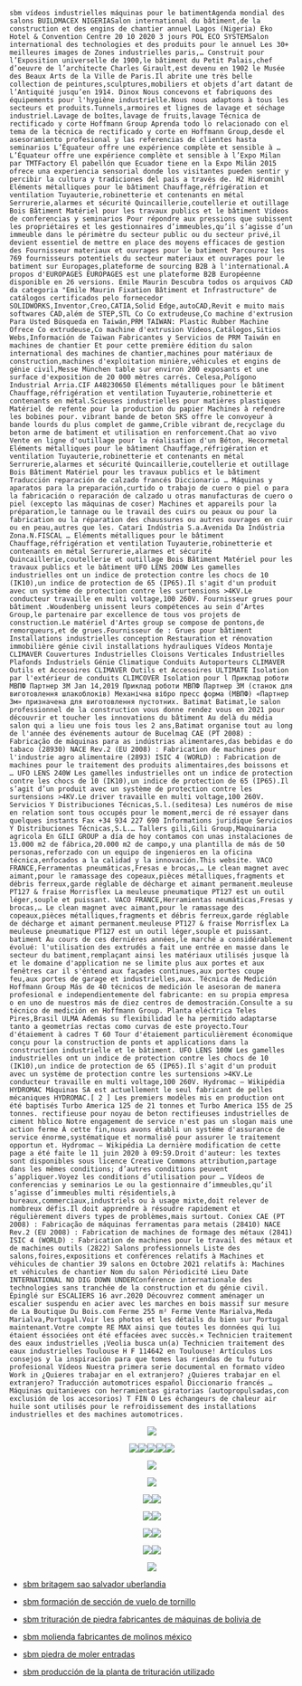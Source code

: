 
```
sbm vídeos industrielles máquinas pour le batimentAgenda mondial des salons BUILDMACEX NIGERIASalon international du bâtiment,de la construction et des engins de chantier annuel Lagos (Nigeria) Eko Hotel & Convention Centre 20 10 2020 3 jours POL ECO SYSTEMSalon international des technologies et des produits pour le annuel Les 30+ meilleures images de Zones industrielles paris,… Construit pour l’Exposition universelle de 1900,le bâtiment du Petit Palais,chef d’oeuvre de l’architecte Charles Girault,est devenu en 1902 le Musée des Beaux Arts de la Ville de Paris.Il abrite une très belle collection de peintures,sculptures,mobiliers et objets d’art datant de l’Antiquité jusqu’en 1914. Dinox Nous concevons et fabriquons des équipements pour l'hygiène industrielle.Nous nous adaptons à tous les secteurs et produits.Tunnels,armoires et lignes de lavage et séchage industriel.Lavage de boîtes,lavage de fruits,lavage Técnica de rectificado y corte Hoffmann Group Aprenda todo lo relacionado con el tema de la técnica de rectificado y corte en Hoffmann Group,desde el asesoramiento profesional y las referencias de clientes hasta seminarios L’Équateur offre une expérience complète et sensible à … L’Équateur offre une expérience complète et sensible à l’Expo Milan par TMTFactory El pabellón que Ecuador tiene en la Expo Milán 2015 ofrece una experiencia sensorial donde los visitantes pueden sentir y percibir la cultura y tradiciones del país a través de. H2 Hidromihl Eléments métalliques pour le bâtiment Chauffage,réfrigération et ventilation Tuyauterie,robinetterie et contenants en métal Serrurerie,alarmes et sécurité Quincaillerie,coutellerie et outillage Bois Bâtiment Matériel pour les travaux publics et le bâtiment Vídeos de conferencias y seminarios Pour répondre aux pressions que subissent les propriétaires et les gestionnaires d’immeubles,qu’il s’agisse d’un immeuble dans le périmètre du secteur public ou du secteur privé,il devient essentiel de mettre en place des moyens efficaces de gestion des Fournisseur materiaux et ouvrages pour le batiment Parcourez les 769 fournisseurs potentiels du secteur materiaux et ouvrages pour le batiment sur Europages,plateforme de sourcing B2B à l'international.A propos d'EUROPAGES EUROPAGES est une plateforme B2B Européenne disponible en 26 versions. Emile Maurin Descubra todos os arquivos CAD da categoria "Emile Maurin Fixation Bâtiment et Infrastructure" de catálogos certificados pelo fornecedor SOLIDWORKS,Inventor,Creo,CATIA,Solid Edge,autoCAD,Revit e muito mais softwares CAD,além de STEP,STL Co Co extrudeuse,Co machine d'extrusion Para Usted Búsqueda en Taiwán,PRM TAIWAN: Plastic Rubber Machine Ofrece Co extrudeuse,Co machine d'extrusion Vídeos,Catálogos,Sitios Webs,Información de Taiwan Fabricantes y Servicios de PRM Taiwán en machines de chantier Et pour cette première édition du salon international des machines de chantier,machines pour matériaux de construction,machines d'exploitation minière,véhicules et engins de génie civil,Messe München table sur environ 200 exposants et une surface d'exposition de 20 000 mètres carrés. Celesa,Polígono Industrial Arria.CIF A48230650 Eléments métalliques pour le bâtiment Chauffage,réfrigération et ventilation Tuyauterie,robinetterie et contenants en métal.Scieuses industrielles pour matières plastiques Matériel de refente pour la production du papier Machines à refendre les bobines pour. vibrant bande de beton SKS offre le convoyeur à bande lourds du plus complet de gamme,Crible vibrant de,recyclage du beton arme de batiment et utilisation en renforcement.Chat ao vivo Vente en ligne d'outillage pour la réalisation d'un Béton, Hecormetal Eléments métalliques pour le bâtiment Chauffage,réfrigération et ventilation Tuyauterie,robinetterie et contenants en métal Serrurerie,alarmes et sécurité Quincaillerie,coutellerie et outillage Bois Bâtiment Matériel pour les travaux publics et le bâtiment Traducción reparación de calzado francés Diccionario … Máquinas y aparatos para la preparación,curtido o trabajo de cuero o piel o para la fabricación o reparación de calzado u otras manufacturas de cuero o piel (excepto las máquinas de coser) Machines et appareils pour la préparation,le tannage ou le travail des cuirs ou peaux ou pour la fabrication ou la réparation des chaussures ou autres ouvrages en cuir ou en peau,autres que les. Catari Indústria S.a.Avenida Da Indústria Zona.N.FISCAL … Eléments métalliques pour le bâtiment Chauffage,réfrigération et ventilation Tuyauterie,robinetterie et contenants en métal Serrurerie,alarmes et sécurité Quincaillerie,coutellerie et outillage Bois Bâtiment Matériel pour les travaux publics et le bâtiment UFO LENS 200W Les gamelles industrielles ont un indice de protection contre les chocs de 10 (IK10),un indice de protection de 65 (IP65).Il s'agit d'un produit avec un système de protection contre les surtensions >4KV.Le conducteur travaille en multi voltage,100 260V. Fournisseur grues pour bâtiment .Woudenberg unissent leurs compétences au sein d’Artes Group,le partenaire par excellence de tous vos projets de construction.Le matériel d'Artes group se compose de pontons,de remorqueurs,et de grues.Fournisseur de : Grues pour bâtiment Installations industrielles conception Restauration et rénovation immobilière génie civil installations hydrauliques Vídeos Montaje CLIMAVER Couvertures Industrielles Cloisons Verticales Industrielles Plafonds Industriels Génie Climatique Conduits Autoporteurs CLIMAVER Outils et Accesoires CLIMAVER Outils et Accesoires ULTIMATE Isolation par l'extérieur de conduits CLIMCOVER Isolation pour l Приклад роботи МВПФ Партнер 3М Jan 14,2019 Приклад роботи МВПФ Партнер 3М (станок для виготовлення шлакоблоків) Механічна вібро пресс форма (МВПФ) «Партнер 3м» призначена для виготовлення пустотних. Batimat Batimat,le salon professionnel de la construction vous donne rendez vous en 2021 pour découvrir et toucher les innovations du bâtiment Au delà du média salon qui a lieu une fois tous les 2 ans,Batimat organise tout au long de l'année des événements autour de Bucelmaq CAE (PT 2008) : Fabricação de máquinas para as indústrias alimentares,das bebidas e do tabaco (28930) NACE Rev.2 (EU 2008) : Fabrication de machines pour l'industrie agro alimentaire (2893) ISIC 4 (WORLD) : Fabrication de machines pour le traitement des produits alimentaires,des boissons et … UFO LENS 240W Les gamelles industrielles ont un indice de protection contre les chocs de 10 (IK10),un indice de protection de 65 (IP65).Il s’agit d’un produit avec un système de protection contre les surtensions >4KV.Le driver travaille en multi voltage,100 260V. Servicios Y Distribuciones Técnicas,S.l.(seditesa) Les numéros de mise en relation sont tous occupés pour le moment,merci de ré essayer dans quelques instants Fax +34 934 227 690 Informations juridique Servicios Y Distribuciones Técnicas,S.L.… Tallers gili,Gili Group,Maquinaria agricola En GILI GROUP a día de hoy contamos con unas instalaciones de 13.000 m2 de fábrica,20.000 m2 de campo,y una plantilla de más de 50 personas,reforzado con un equipo de ingenieros en la oficina técnica,enfocados a la calidad y la innovación.This website. VACO FRANCE,Ferramentas pneumáticas,Fresas e brocas,… Le clean magnet avec aimant,pour le ramassage des copeaux,pièces métalliques,fragments et débris ferreux,garde réglable de décharge et aimant permanent.meuleuse PT127 & fraise Morrisflex La meuleuse pneumatique PT127 est un outil léger,souple et puissant. VACO FRANCE,Herramientas neumáticas,Fresas y brocas,… Le clean magnet avec aimant,pour le ramassage des copeaux,pièces métalliques,fragments et débris ferreux,garde réglable de décharge et aimant permanent.meuleuse PT127 & fraise Morrisflex La meuleuse pneumatique PT127 est un outil léger,souple et puissant. batiment Au cours de ces derniéres années,le marché a considérablement évolué: l'utilisation des extrudés a fait une entrée en masse dans le secteur du batiment,remplaçant ainsi les matériaux utilisés jusque là et le domaine d'application ne se limite plus aux portes et aux fenêtres car il s'éntend aux façades continues,aux portes coupe feu,aux portes de garage et industrielles,aux. Técnica de Medición Hoffmann Group Más de 40 técnicos de medición le asesoran de manera profesional e independientemente del fabricante: en su propia empresa o en uno de nuestros más de diez centros de demostración.Consulte a su técnico de medición en Hoffmann Group. Planta eléctrica Teles Pires,Brasil ULMA Además su flexibilidad le ha permitido adaptarse tanto a geometrías rectas como curvas de este proyecto.Tour d'étaiement à cadres T 60 Tour d'étaiement particulièrement économique conçu pour la construction de ponts et applications dans la construction industrielle et le bâtiment. UFO LENS 100W Les gamelles industrielles ont un indice de protection contre les chocs de 10 (IK10),un indice de protection de 65 (IP65).Il s'agit d'un produit avec un système de protection contre les surtensions >4KV.Le conducteur travaille en multi voltage,100 260V. Hydromac — Wikipédia HYDROMAC Máquinas SA est actuellement le seul fabricant de pelles mécaniques HYDROMAC.[ 2 ] Les premiers modèles mis en production ont été baptisés Turbo America 125 de 21 tonnes et Turbo America 155 de 25 tonnes. rectifieuse pour noyau de beton rectifieuses industrielles de ciment hblico Notre engagement de service n'est pas un slogan mais une action ferme À cette fin,nous avons établi un systéme d'assurance de service énorme,systématique et normalisé pour assurer le traitement opportun et. Hydromac — Wikipédia La dernière modification de cette page a été faite le 11 juin 2020 à 09:59.Droit d'auteur: les textes sont disponibles sous licence Creative Commons attribution,partage dans les mêmes conditions; d’autres conditions peuvent s’appliquer.Voyez les conditions d’utilisation pour … Vídeos de conferencias y seminarios Le ou la gestionnaire d’immeubles,qu’il s’agisse d’immeubles multi résidentiels,à bureaux,commerciaux,industriels ou à usage mixte,doit relever de nombreux défis.Il doit apprendre à résoudre rapidement et régulièrement divers types de problèmes,mais surtout. Coniex CAE (PT 2008) : Fabricação de máquinas ferramentas para metais (28410) NACE Rev.2 (EU 2008) : Fabrication de machines de formage des métaux (2841) ISIC 4 (WORLD) : Fabrication de machines pour le travail des métaux et de machines outils (2822) Salons professionnels Liste des salons,foires,expositions et conférences relatifs à Machines et véhicules de chantier 39 salons en Octobre 2021 relatifs à: Machines et véhicules de chantier Nom du salon Périodicité Lieu Date INTERNATIONAL NO DIG DOWN UNDERConférence internationale des technologies sans tranchée de la construction et du génie civil. Épinglé sur ESCALIERS 16 avr.2020 Découvrez comment aménager un escalier suspendu en acier avec les marches en bois massif sur mesure de La Boutique Du Bois.com Ferme 255 m² Ferme Vente Marialva,Meda Marialva,Portugal.Voir les photos et les détails du bien sur Portugal maintenant.Votre compte RE MAX ainsi que toutes les données qui lui étaient éssociées ont été effacées avec succès.× Technicien traitement des eaux industrielles ¡Veolia busca un(a) Technicien traitement des eaux industrielles Toulouse H F 114642 en Toulouse! Artículos Los consejos y la inspiración para que tomes las riendas de tu futuro profesional Vídeos Nuestra primera serie documental en formato vídeo Work in ¿Quieres trabajar en el extranjero? ¿Quieres trabajar en el extranjero? Traducción automotrices español Diccionario francés … Máquinas quitanieves con herramientas giratorias (autopropulsadas,con exclusión de los accesorios) T FIN O Les échangeurs de chaleur air huile sont utilisés pour le refroidissement des installations industrielles et des machines automotrices. 
```

<div align="center">

<a href="https://es-crusher.shibang-china.com/github&k=sbm+v%C3%ADdeos+industrielles+m%C3%A1quinas+pour+le+batiment"><img src="https://static.shibang-china.com/es/crusher/logo.jpg"></a>

<a href="https://es-crusher.shibang-china.com/github&k=sbm+v%C3%ADdeos+industrielles+m%C3%A1quinas+pour+le+batiment"><img src="https://static.shibang-china.com/es/crusher/index.jpg"></a><a href="https://es-crusher.shibang-china.com/material.htmlgithub&k=sbm+v%C3%ADdeos+industrielles+m%C3%A1quinas+pour+le+batiment"><img src="https://static.shibang-china.com/es/crusher/material.jpg"></a><a href="https://es-crusher.shibang-china.com/application.htmlgithub&k=sbm+v%C3%ADdeos+industrielles+m%C3%A1quinas+pour+le+batiment"><img src="https://static.shibang-china.com/es/crusher/application.jpg"></a><a href="https://es-crusher.shibang-china.com/aboutus.htmlgithub&k=sbm+v%C3%ADdeos+industrielles+m%C3%A1quinas+pour+le+batiment"><img src="https://static.shibang-china.com/es/crusher/aboutus.jpg"></a><a href="https://es-crusher.shibang-china.com/contact.htmlgithub&k=sbm+v%C3%ADdeos+industrielles+m%C3%A1quinas+pour+le+batiment"><img src="https://static.shibang-china.com/es/crusher/contact.jpg"></a>

<a href="https://es-crusher.shibang-china.com/github&k=sbm+v%C3%ADdeos+industrielles+m%C3%A1quinas+pour+le+batiment"><img src="https://static.shibang-china.com/es/crusher/banner.jpg"></a>

<a href="https://swt.shibang-china.com/github&k=sbm+v%C3%ADdeos+industrielles+m%C3%A1quinas+pour+le+batiment"><img src="https://static.shibang-china.com/es/crusher/text.jpg"></a>

<a href="https://swt.shibang-china.com/github&k=sbm+v%C3%ADdeos+industrielles+m%C3%A1quinas+pour+le+batiment"><img src="https://static.shibang-china.com/es/crusher/chat.jpg"></a><a href="https://es-crusher.shibang-china.com/contact.htmlgithub&k=sbm+v%C3%ADdeos+industrielles+m%C3%A1quinas+pour+le+batiment"><img src="https://static.shibang-china.com/es/crusher/message.jpg"></a>

<a href="https://es-crusher.shibang-china.com/products/pe.htmlgithub&k=sbm+v%C3%ADdeos+industrielles+m%C3%A1quinas+pour+le+batiment"><img src="https://static.shibang-china.com/es/crusher/pe.jpg"></a><a href="https://es-crusher.shibang-china.com/products/pf.htmlgithub&k=sbm+v%C3%ADdeos+industrielles+m%C3%A1quinas+pour+le+batiment"><img src="https://static.shibang-china.com/es/crusher/pf.jpg"></a>

<a href="https://es-crusher.shibang-china.com/products/hpt.htmlgithub&k=sbm+v%C3%ADdeos+industrielles+m%C3%A1quinas+pour+le+batiment"><img src="https://static.shibang-china.com/es/crusher/hpt.jpg"></a><a href="https://es-crusher.shibang-china.com/products/vsi.htmlgithub&k=sbm+v%C3%ADdeos+industrielles+m%C3%A1quinas+pour+le+batiment"><img src="https://static.shibang-china.com/es/crusher/vsi.jpg"></a>

<a href="https://es-crusher.shibang-china.com/products/klv.htmlgithub&k=sbm+v%C3%ADdeos+industrielles+m%C3%A1quinas+pour+le+batiment"><img src="https://static.shibang-china.com/es/crusher/klv.jpg"></a><a href="https://es-crusher.shibang-china.com/products/portable.htmlgithub&k=sbm+v%C3%ADdeos+industrielles+m%C3%A1quinas+pour+le+batiment"><img src="https://static.shibang-china.com/es/crusher/portable.jpg"></a>

<a href="https://swt.shibang-china.com/github&k=sbm+v%C3%ADdeos+industrielles+m%C3%A1quinas+pour+le+batiment"><img src="https://static.shibang-china.com/es/crusher/case.jpg"></a>

</div>


* [sbm britagem sao salvador uberlandia](sbm%20britagem%20sao%20salvador%20uberlandia.md)

* [sbm formación de sección de vuelo de tornillo](sbm%20formaci%C3%B3n%20de%20secci%C3%B3n%20de%20vuelo%20de%20tornillo.md)

* [sbm trituración de piedra fabricantes de máquinas de bolivia de](sbm%20trituraci%C3%B3n%20de%20piedra%20fabricantes%20de%20m%C3%A1quinas%20de%20bolivia%20de.md)

* [sbm molienda fabricantes de molinos méxico](sbm%20molienda%20fabricantes%20de%20molinos%20m%C3%A9xico.md)

* [sbm piedra de moler entradas](sbm%20piedra%20de%20moler%20entradas.md)

* [sbm producción de la planta de trituración utilizado](sbm%20producci%C3%B3n%20de%20la%20planta%20de%20trituraci%C3%B3n%20utilizado.md)